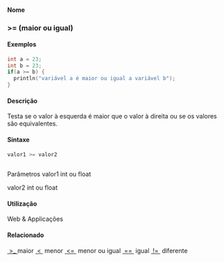 
#### Nome
### >= (maior ou igual)

#### Exemplos

```pde
int a = 23; 
int b = 23; 
if(a >= b) { 
  println("variável a é maior ou igual a variável b"); 
} 

```



#### Descrição
Testa se o valor à
esquerda é maior que o valor à direita ou se os valores são equivalentes.

#### Sintaxe
```pde
valor1 >= valor2
            
```
Parâmetros
valor1
int ou float


valor2
int ou float



#### Utilização

	
Web & Applicações

#### Relacionado
[ ](inequality
)[>_ ](greaterthan
)
maior
[ < ](lessthan
)
menor
[ <= ](lessthanorequalto
)
menor
ou igual
[ == ](equality
)
igual
[ != ](inequality
)
diferente
